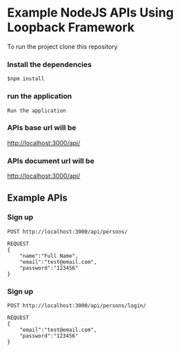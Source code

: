 # Example NodeJS APIs Using Loopback Framework

To run the project clone this repository 

### Install the dependencies 
``` $npm install ``` 

### run the application
``` Run the application ```

### APIs base url will be
[http://localhost:3000/api/](http://localhost:3000/api/)

### APIs document url will be
[http://localhost:3000/api/](http://localhost:3000/api/)

## Example APIs

### Sign up

```
POST http://localhost:3000/api/persons/

REQUEST
{
	"name":"Full Name",
	"email":"test@email.com",
	"password":"123456"
}
```

### Sign up

```
POST http://localhost:3000/api/persons/login/

REQUEST
{
	"email":"test@email.com",
	"password":"123456"
}
```